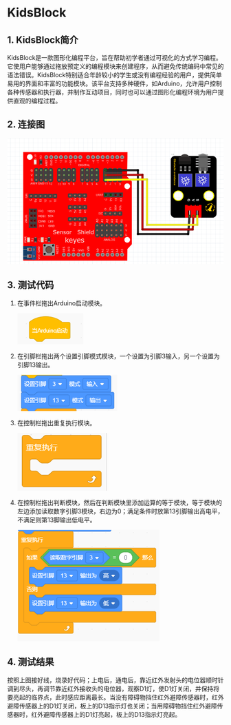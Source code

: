 # KidsBlock


## 1. KidsBlock简介  

KidsBlock是一款图形化编程平台，旨在帮助初学者通过可视化的方式学习编程。它使用户能够通过拖放预定义的编程模块来创建程序，从而避免传统编码中常见的语法错误。KidsBlock特别适合年龄较小的学生或没有编程经验的用户，提供简单易用的界面和丰富的功能模块。该平台支持多种硬件，如Arduino，允许用户控制各种传感器和执行器，并制作互动项目，同时也可以通过图形化编程环境为用户提供直观的编程过程。  

## 2. 连接图  

![](media/9f2e3f3d8d6eeba2dbb13146f7e276cf.png)  

## 3. 测试代码  

1. 在事件栏拖出Arduino启动模块。  

   ![](media/da92444bbeba6564982a18f2c52c76fa.png)  

2. 在引脚栏拖出两个设置引脚模式模块，一个设置为引脚3输入，另一个设置为引脚13输出。  

   ![](media/64be956db9a6a7f8c108a8743551d9ae.png)  

3. 在控制栏拖出重复执行模块。  

   ![](media/5090e5c99670ec93ff112c61141e122b.png)  

4. 在控制栏拖出判断模块，然后在判断模块里添加运算的等于模块，等于模块的左边添加读取数字引脚3模块，右边为0；满足条件时放第13引脚输出高电平，不满足则第13脚输出低电平。  

   ![](media/7428aa6cc0325a6883838095678dcdcc.png)  

## 4. 测试结果  

按照上图接好线，烧录好代码；上电后，通电后，靠近红外发射头的电位器顺时针调到尽头，再调节靠近红外接收头的电位器，观察D1灯，使D1灯关闭，并保持将要亮起的临界点，此时感应距离最长。当没有障碍物挡住红外避障传感器时，红外避障传感器上的D1灯关闭，板上的D13指示灯也关闭；当用障碍物挡住红外避障传感器时，红外避障传感器上的D1灯亮起，板上的D13指示灯亮起。


